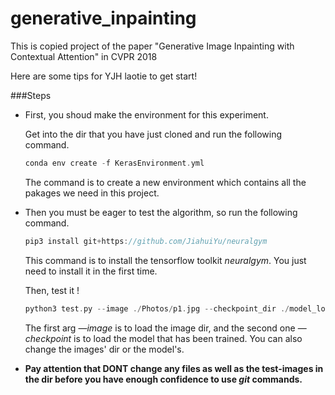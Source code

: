 # generative_inpainting
This is copied project of the paper "Generative Image Inpainting with Contextual Attention" in CVPR 2018

Here are some tips for YJH laotie to get start!

###Steps

- First, you shoud make the environment for this experiment.

  Get into the dir that you have just cloned and run the following command.

  ```c++
  conda env create -f KerasEnvironment.yml
  ```

  The command is to create a new environment which contains  all the pakages we need in this project.

- Then you must be eager to test the algorithm, so run the following command.

  ```c++
  pip3 install git+https://github.com/JiahuiYu/neuralgym
  ```

  This command is to install the tensorflow toolkit $neuralgym$. You just need to install it in the first time.

  Then, test it !

  ``` c++
  python3 test.py --image ./Photos/p1.jpg --checkpoint_dir ./model_logs/Places/
  ```

  The first arg $—image$ is to load the image dir, and the second one $—checkpoint$ is to load the model that has been trained. You can also change the images' dir or the model's.

- **Pay attention that DONT change any files as well as the test-images in the dir before you have enough confidence to use $git$ commands.**